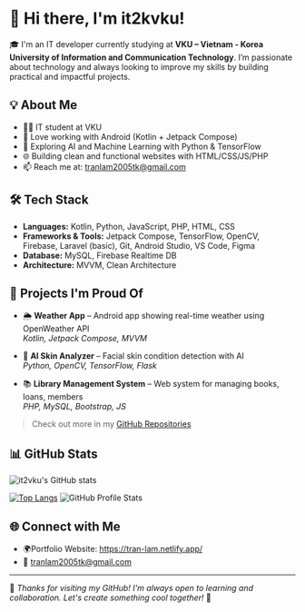 # 👋 Hi there, I'm it2kvku!

🎓 I'm an IT developer currently studying at **VKU – Vietnam - Korea University of Information and Communication Technology**. I’m passionate about technology and always looking to improve my skills by building practical and impactful projects.

## 💡 About Me

- 🧑‍💻 IT student at VKU
- 📱 Love working with Android (Kotlin + Jetpack Compose)
- 🤖 Exploring AI and Machine Learning with Python & TensorFlow
- 🌐 Building clean and functional websites with HTML/CSS/JS/PHP
- 📫 Reach me at: tranlam2005tk@gmail.com

## 🛠️ Tech Stack

- **Languages:** Kotlin, Python, JavaScript, PHP, HTML, CSS
- **Frameworks & Tools:** Jetpack Compose, TensorFlow, OpenCV, Firebase, Laravel (basic), Git, Android Studio, VS Code, Figma
- **Database:** MySQL, Firebase Realtime DB
- **Architecture:** MVVM, Clean Architecture

## 📌 Projects I'm Proud Of

- 🌦️ **Weather App** – Android app showing real-time weather using OpenWeather API  
  _Kotlin, Jetpack Compose, MVVM_

- 🧠 **AI Skin Analyzer** – Facial skin condition detection with AI  
  _Python, OpenCV, TensorFlow, Flask_

- 📚 **Library Management System** – Web system for managing books, loans, members  
  _PHP, MySQL, Bootstrap, JS_

> Check out more in my [GitHub Repositories](https://github.com/it2kvku?tab=repositories)

## 📊 GitHub Stats

![it2vku's GitHub stats](https://github-readme-stats.vercel.app/api?username=it2kvku&show_icons=true&theme=default)

[![Top Langs](https://github-readme-stats.vercel.app/api/top-langs/?username=it2kvku&layout=compact)](https://github.com/it2kvku)
![GitHub Profile Stats](https://camo.githubusercontent.com/0705711cca89071a651e2e981d45462671779ab68586cac0d7fef5648d56176e/68747470733a2f2f6769746875622d726561646d652d73747265616b2d73746174732e6865726f6b756170702e636f6d2f3f757365723d64756f6e67646174646576267468656d653d6461726b26686964655f626f726465723d66616c7365)

## 🌐 Connect with Me
- 🌍Portfolio Website: https://tran-lam.netlify.app/
- 📧 tranlam2005tk@gmail.com

---

💬 *Thanks for visiting my GitHub! I'm always open to learning and collaboration. Let's create something cool together!* 🚀

